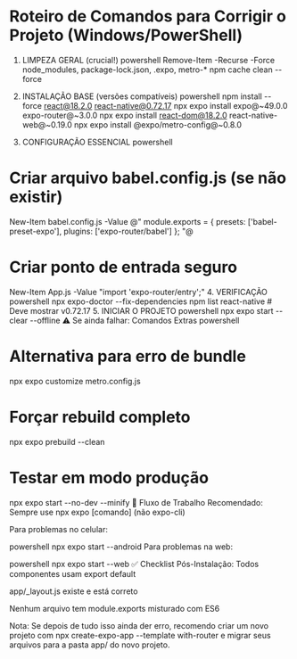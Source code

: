  Roteiro de Comandos para Corrigir o Projeto (Windows/PowerShell)
 =====================================
1. LIMPEZA GERAL (crucial!)
powershell
Remove-Item -Recurse -Force node_modules, package-lock.json, .expo, metro-*
npm cache clean --force


2. INSTALAÇÃO BASE (versões compatíveis)
powershell
npm install --force react@18.2.0 react-native@0.72.17
npx expo install expo@~49.0.0 expo-router@~3.0.0
npx expo install react-dom@18.2.0 react-native-web@~0.19.0
npx expo install @expo/metro-config@~0.8.0

3. CONFIGURAÇÃO ESSENCIAL
powershell
# Criar arquivo babel.config.js (se não existir)
New-Item babel.config.js -Value @"
module.exports = {
  presets: ['babel-preset-expo'],
  plugins: ['expo-router/babel']
};
"@

# Criar ponto de entrada seguro
New-Item App.js -Value "import 'expo-router/entry';"
4. VERIFICAÇÃO
powershell
npx expo-doctor --fix-dependencies
npm list react-native  # Deve mostrar v0.72.17
5. INICIAR O PROJETO
powershell
npx expo start --clear --offline
⚠️ Se ainda falhar: Comandos Extras
powershell
# Alternativa para erro de bundle
npx expo customize metro.config.js

# Forçar rebuild completo
npx expo prebuild --clean

# Testar em modo produção
npx expo start --no-dev --minify
📌 Fluxo de Trabalho Recomendado:
Sempre use npx expo [comando] (não expo-cli)

Para problemas no celular:

powershell
npx expo start --android
Para problemas na web:

powershell
npx expo start --web
✅ Checklist Pós-Instalação:
Todos componentes usam export default

app/_layout.js existe e está correto

Nenhum arquivo tem module.exports misturado com ES6

Nota: Se depois de tudo isso ainda der erro, recomendo criar um novo projeto com npx create-expo-app --template with-router e migrar seus arquivos para a pasta app/ do novo projeto.